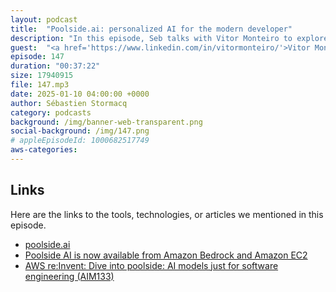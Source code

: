 ```yaml
---
layout: podcast
title:  "Poolside.ai: personalized AI for the modern developer"
description: "In this episode, Seb talks with Vitor Monteiro to explore how AI is transforming developer tools, focusing on Poolside, a company building custom AI models for software development. They discuss data quality, reinforcement learning, user experience, and the importance of personalization in AI tools. The conversation also touches on infrastructure, productivity, and the challenges of adopting AI in businesses, offering insights into the future of developer assistance."
guest:  "<a href='https://www.linkedin.com/in/vitormonteiro/'>Vitor Monteiro</a>, Head of Solutions Engineering EMEA"
episode: 147
duration: "00:37:22" 
size: 17940915
file: 147.mp3	
date: 2025-01-10 04:00:00 +0000
author: Sébastien Stormacq
category: podcasts
background: /img/banner-web-transparent.png
social-background: /img/147.png
# appleEpisodeId: 1000682517749
aws-categories: 
---
```


## Links

Here are the links to the tools, technologies, or articles we mentioned in this episode.

- [poolside.ai](https://poolside.ai)
- [Poolside AI is now available from Amazon Bedrock and Amazon EC2](https://press.aboutamazon.com/aws/2024/12/poolside-and-aws-announce-strategic-agreement-to-enable-secure-customized-generative-ai-for-software-engineering-on-amazon-bedrock-and-amazon-elastic-cloud-compute-ec2)
- [AWS re:Invent: Dive into poolside: AI models just for software engineering (AIM133)](https://www.youtube.com/watch?v=1vj_5H0aCV8)